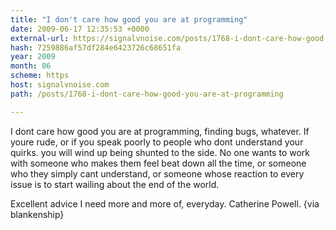 ```yaml
---
title: "I don't care how good you are at programming"
date: 2009-06-17 12:35:53 +0000
external-url: https://signalvnoise.com/posts/1768-i-dont-care-how-good-you-are-at-programming
hash: 7259886af57df284e6423726c68651fa
year: 2009
month: 06
scheme: https
host: signalvnoise.com
path: /posts/1768-i-dont-care-how-good-you-are-at-programming

---
```


I dont care how good you are at programming, finding bugs, whatever. If youre rude, or if you speak poorly to people who dont understand your quirks. you will wind up being shunted to the side. No one wants to work with someone who makes them feel beat down all the time, or someone who they simply cant understand, or someone whose reaction to every issue is to start wailing about the end of the world.

Excellent advice I need more and more of, everyday. 
Catherine Powell. {via blankenship}
